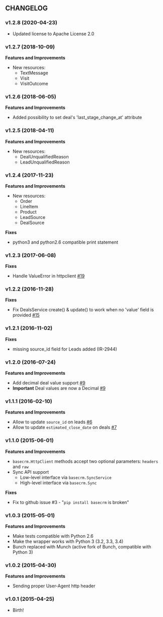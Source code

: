 ## CHANGELOG

### v1.2.8 (2020-04-23)

* Updated license to Apache License 2.0

### v1.2.7 (2018-10-09)
 **Features and Improvements**

 * New resources:
     * TextMessage
     * Visit
     * VisitOutcome

### v1.2.6 (2018-06-05)

**Features and Improvements**

* Added possibility to set deal's 'last_stage_change_at' attribute

### v1.2.5 (2018-04-11)

**Features and Improvements**

* New resources:
    * DealUnqualifiedReason
    * LeadUnqualifiedReason

### v1.2.4 (2017-11-23)

**Features and Improvements**

* New resources:
    * Order
    * LineItem
    * Product
    * LeadSource
    * DealSource

**Fixes**

* python3 and python2.6 compatible print statement


### v1.2.3 (2017-06-08)

**Fixes**

* Handle ValueError in httpclient [#19](https://github.com/basecrm/basecrm-python/pull/19)

### v1.2.2 (2016-11-28)

**Fixes**

* Fix DealsService create() & update() to work when no 'value' field is provided [#15](https://github.com/basecrm/basecrm-python/pull/15)

### v1.2.1 (2016-11-02)

**Fixes**

* missing source_id field for Leads added (IR-2944)

### v1.2.0 (2016-07-24)

**Features and Improvements**

* Add decimal deal value support [#9](https://github.com/basecrm/basecrm-python/pull/9)
* **Important** Deal values are now a Decimal [#9](https://github.com/basecrm/basecrm-python/pull/9)

### v1.1.1 (2016-02-10)

**Features and Improvements**

* Allow to update `source_id` on leads [#6](https://github.com/basecrm/basecrm-python/pull/6)
* Allow to update `estimated_close_date` on deals [#7](https://github.com/basecrm/basecrm-python/pull/7)

### v1.1.0 (2015-06-01)

**Features and Improvements**

* `basecrm.HttpClient` methods accept two optional parameters: `headers` and `raw`
* Sync API support
  * Low-level interface via `basecrm.SyncService`
  * High-level interface via `basecrm.Sync`

**Fixes**

* Fix to github issue #3 - "`pip install basecrm` is broken"

### v1.0.3 (2015-05-01)

**Features and Improvements**

* Make tests compatible with Python 2.6
* Make the wrapper works with Python 3 (3.2, 3.3, 3.4)
* Bunch replaced with Munch (active fork of Bunch, compatible with Python 3)

### v1.0.2 (2015-04-30)

**Features and Improvements**

* Sending proper User-Agent http header

### v1.0.1 (2015-04-25)

* Birth!
